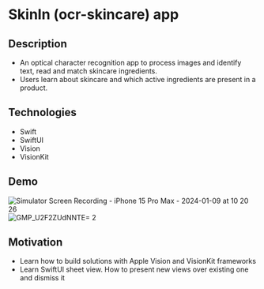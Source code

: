 # SkinIn (ocr-skincare) app
## Description 
* An optical character recognition app to process images and identify text, read and match skincare ingredients. 
* Users learn about skincare and which active ingredients are present in a product.

## Technologies
* Swift
* SwiftUI
* Vision
* VisionKit
  
## Demo

![Simulator Screen Recording - iPhone 15 Pro Max - 2024-01-09 at 10 20 26](https://github.com/arirays/ocr-skincare/assets/51388551/057aca3c-9bc1-4c29-91f4-d3e1e436cc27) ![GMP_U2F2ZUdNNTE= 2](https://github.com/arirays/ocr-skincare/assets/51388551/87f274ef-6c97-47ff-bd0e-4ee85db90b3e)


## Motivation
* Learn how to build solutions with Apple Vision and VisionKit frameworks
* Learn SwiftUI sheet view. How to present new views over existing one and dismiss it
